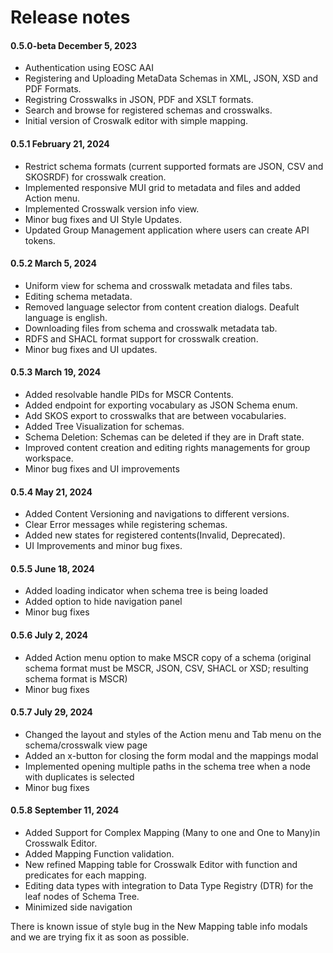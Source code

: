 # Release notes


#### 0.5.0-beta December 5, 2023

- Authentication using EOSC AAI
- Registering and Uploading MetaData Schemas in XML, JSON, XSD and PDF Formats.
- Registring Crosswalks in JSON, PDF and XSLT formats.
- Search and browse for registered schemas and crosswalks.
- Initial version of Croswalk editor with simple mapping.

#### 0.5.1 February 21, 2024
- Restrict schema formats (current supported formats are JSON, CSV and SKOSRDF) for crosswalk creation.
- Implemented responsive MUI grid to metadata and files and added Action menu.
- Implemented Crosswalk version info view.
- Minor bug fixes and UI Style Updates.
- Updated Group Management application where users can create API tokens.

#### 0.5.2 March 5, 2024
- Uniform view for schema and crosswalk metadata and files tabs.
- Editing schema metadata.
- Removed language selector from content creation dialogs. Deafult language is english.
- Downloading files from schema and crosswalk metadata tab.
- RDFS and SHACL format support for crosswalk creation.
- Minor bug fixes and UI updates.

#### 0.5.3 March 19, 2024
- Added resolvable handle PIDs for MSCR Contents.
- Added endpoint for exporting vocabulary as JSON Schema enum.
- Add SKOS export to crosswalks that are between vocabularies.
- Added Tree Visualization for schemas.
- Schema Deletion: Schemas can be deleted if they are in Draft state.
- Improved content creation and editing rights managements for group workspace.
- Minor bug fixes and UI improvements

#### 0.5.4 May 21, 2024
- Added Content Versioning and navigations to different versions.
- Clear Error messages while registering schemas.
- Added new states for registered contents(Invalid, Deprecated).
- UI Improvements and minor bug fixes.

#### 0.5.5 June 18, 2024
- Added loading indicator when schema tree is being loaded
- Added option to hide navigation panel
- Minor bug fixes

#### 0.5.6 July 2, 2024
- Added Action menu option to make MSCR copy of a schema (original schema format must be MSCR, JSON, CSV, SHACL or XSD; resulting schema format is MSCR)
- Minor bug fixes

#### 0.5.7 July 29, 2024
- Changed the layout and styles of the Action menu and Tab menu on the schema/crosswalk view page
- Added an x-button for closing the form modal and the mappings modal
- Implemented opening multiple paths in the schema tree when a node with duplicates is selected
- Minor bug fixes

#### 0.5.8 September 11, 2024
-  Added Support for Complex Mapping (Many to one and One to Many)in Crosswalk Editor.
- Added Mapping Function validation.
- New refined Mapping table for Crosswalk Editor with function and predicates for each mapping.
- Editing data types with integration to Data Type Registry (DTR) for the leaf nodes of Schema Tree.
- Minimized side navigation

There is known issue of style bug in the New Mapping table info modals and we are trying fix it as soon as possible.
